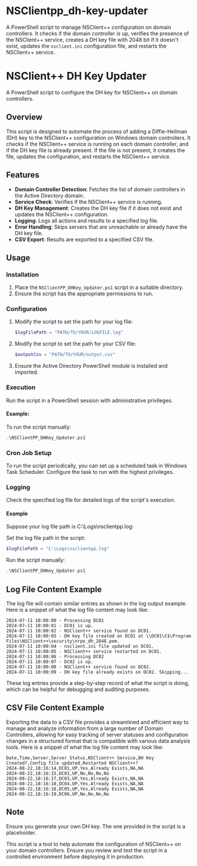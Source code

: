 # NSClientpp_dh-key-updater
A PowerShell script to manage NSClient++ configuration on domain controllers. It checks if the domain controller is up, verifies the presence of the NSClient++ service, creates a DH key file with 2048 bit if it doesn't exist, updates the `nsclient.ini` configuration file, and restarts the NSClient++ service.

# NSClient++ DH Key Updater

A PowerShell script to configure the DH key for NSClient++ on domain controllers.

## Overview

This script is designed to automate the process of adding a Diffie-Hellman (DH) key to the NSClient++ configuration on Windows domain controllers. It checks if the NSClient++ service is running on each domain controller, and if the DH key file is already present. If the file is not present, it creates the file, updates the configuration, and restarts the NSClient++ service.

## Features

- **Domain Controller Detection**: Fetches the list of domain controllers in the Active Directory domain.
- **Service Check**: Verifies if the NSClient++ service is running.
- **DH Key Management**: Creates the DH key file if it does not exist and updates the NSClient++ configuration.
- **Logging**: Logs all actions and results to a specified log file.
- **Error Handling**: Skips servers that are unreachable or already have the DH key file.
- **CSV Export**: Results are exported to a specified CSV file.

## Usage

### Installation

1. Place the `NSClientPP_DHKey_Updater.ps1` script in a suitable directory.
2. Ensure the script has the appropriate permissions to run.

### Configuration

1. Modify the script to set the path for your log file:
   ```powershell
   $logFilePath = "PATH/TO/YOUR/LOGFILE.log"
   ```
2. Modify the script to set the path for your CSV file:
   ```powershell
   $outputCsv = "PATH/TO/YOUR/output.csv"
   ```
3. Ensure the Active Directory PowerShell module is installed and imported.

### Execution

Run the script in a PowerShell session with administrative privileges.

#### Example:

To run the script manually:

  ```powershell
  .\NSClientPP_DHKey_Updater.ps1
  ```

### Cron Job Setup

To run the script periodically, you can set up a scheduled task in Windows Task Scheduler. Configure the task to run with the highest privileges.

### Logging

Check the specified log file for detailed logs of the script's execution.

#### Example

Suppose your log file path is C:\Logs\nsclientpp.log:

Set the log file path in the script:

```powershell
$logFilePath = "C:\Logs\nsclientpp.log"
```

Run the script manually:

```powershell
.\NSClientPP_DHKey_Updater.ps1
```

## Log File Content Example

The log file will contain similar entries as shown in the log output example. Here is a snippet of what the log file content may look like:

```
2024-07-11 10:00:00 - Processing DC01
2024-07-11 10:00:01 - DC01 is up.
2024-07-11 10:00:02 - NSClient++ service found on DC01.
2024-07-11 10:00:03 - DH key file created on DC01 at \\DC01\C$\Program Files\NSClient++\security\nrpe_dh_2048.pem.
2024-07-11 10:00:04 - nsclient.ini file updated on DC01.
2024-07-11 10:00:05 - NSClient++ service restarted on DC01.
2024-07-11 10:00:06 - Processing DC02
2024-07-11 10:00:07 - DC02 is up.
2024-07-11 10:00:08 - NSClient++ service found on DC02.
2024-07-11 10:00:09 - DH key file already exists on DC02. Skipping...
```

These log entries provide a step-by-step record of what the script is doing, which can be helpful for debugging and auditing purposes.

## CSV File Content Example

Exporting the data to a CSV file provides a streamlined and efficient way to manage and analyze information from a large number of Domain Controllers, allowing for easy tracking of server statuses and configuration changes in a structured format that is compatible with various data analysis tools. Here is a snippet of what the log file content may look like:

```
Date,Time,Server,Server Status,NSClient++ Service,DH Key Created?,Config file updated,Restarted NSClient++?
2024-08-22,18:16:14,DC01,UP,Yes,Already Exists,NA,NA
2024-08-22,18:16:15,DC02,UP,No,No,No,No
2024-08-22,18:16:17,DC03,UP,Yes,Already Exists,NA,NA
2024-08-22,18:16:18,DC04,UP,Yes,Already Exists,NA,NA
2024-08-22,18:16:18,DC05,UP,Yes,Already Exists,NA,NA
2024-08-22,18:16:19,DC06,UP,No,No,No,No
```

## Note
Ensure you generate your own DH key. The one provided in the script is a placeholder.

This script is a tool to help automate the configuration of NSClient++ on your domain controllers. Ensure you review and test the script in a controlled environment before deploying it in production.
